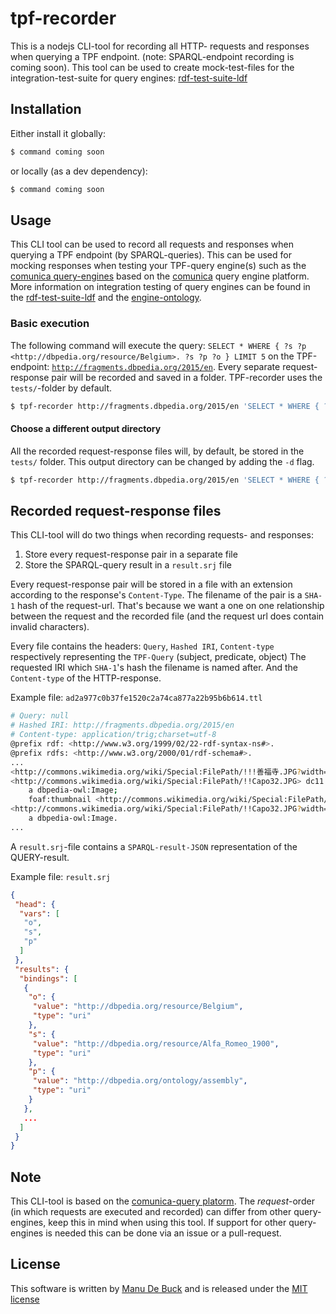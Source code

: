 # tpf-recorder
This is a nodejs CLI-tool for recording all HTTP- requests and responses when querying a TPF endpoint. (note: SPARQL-endpoint recording is coming soon). This tool can be used to create mock-test-files for the integration-test-suite for query engines: [rdf-test-suite-ldf](https://github.com/ManuDeBuck/rdf-test-suite-ldf.js)

## Installation

Either install it globally:

```bash
$ command coming soon
```

or locally (as a dev dependency):

```bash
$ command coming soon
```

## Usage

This CLI tool can be used to record all requests and responses when querying a TPF endpoint (by SPARQL-queries). This can be used for mocking responses when testing your TPF-query engine(s) such as the [comunica query-engines](https://github.com/ManuDeBuck/comunica-engines) based on the [comunica](https://github.com/comunica/comunica) query engine platform. 
More information on integration testing of query engines can be found in the [rdf-test-suite-ldf](https://github.com/ManuDeBuck/rdf-test-suite-ldf.js) and the [engine-ontology](https://github.com/ManuDeBuck/engine-ontology).

### Basic execution

The following command will execute the query: `SELECT * WHERE { ?s ?p <http://dbpedia.org/resource/Belgium>. ?s ?p ?o } LIMIT 5` on the TPF-endpoint: [`http://fragments.dbpedia.org/2015/en`](http://fragments.dbpedia.org/2015/en). Every separate request-response pair will be recorded and saved in a folder. TPF-recorder uses the `tests/`-folder by default.

```bash
$ tpf-recorder http://fragments.dbpedia.org/2015/en 'SELECT * WHERE { ?s ?p <http://dbpedia.org/resource/Belgium>. ?s ?p ?o } LIMIT 5'
```

#### Choose a different output directory

All the recorded request-response files will, by default, be stored in the `tests/` folder. This output directory can be changed by adding the `-d` flag. 
```bash
$ tpf-recorder http://fragments.dbpedia.org/2015/en 'SELECT * WHERE { ?s ?p <http://dbpedia.org/resource/Belgium>. ?s ?p ?o } LIMIT 5' -d path/to/folder
```

## Recorded request-response files

This CLI-tool will do two things when recording requests- and responses:
 
1. Store every request-response pair in a separate file
2. Store the SPARQL-query result in a `result.srj` file

Every request-response pair will be stored in a file with an extension according to the response's `Content-Type`. The filename of the pair is a  `SHA-1` hash of the request-url. That's because we want a one on one relationship between the request and the recorded file (and the request url does contain invalid characters). 

Every file contains the headers: `Query`, `Hashed IRI`, `Content-type` respectively representing the `TPF-Query` (subject, predicate, object) The requested IRI which `SHA-1`'s hash the filename is named after. And the `Content-type` of the HTTP-response.

Example file: `ad2a977c0b37fe1520c2a74ca877a22b95b6b614.ttl`

```bash
# Query: null
# Hashed IRI: http://fragments.dbpedia.org/2015/en
# Content-type: application/trig;charset=utf-8
@prefix rdf: <http://www.w3.org/1999/02/22-rdf-syntax-ns#>.
@prefix rdfs: <http://www.w3.org/2000/01/rdf-schema#>.
...
<http://commons.wikimedia.org/wiki/Special:FilePath/!!!善福寺.JPG?width=300> a dbpedia-owl:Image.
<http://commons.wikimedia.org/wiki/Special:FilePath/!!Capo32.JPG> dc11:rights <http://en.wikipedia.org/wiki/File:!!Capo32.JPG>;
    a dbpedia-owl:Image;
    foaf:thumbnail <http://commons.wikimedia.org/wiki/Special:FilePath/!!Capo32.JPG?width=300>.
<http://commons.wikimedia.org/wiki/Special:FilePath/!!Capo32.JPG?width=300> dc11:rights <http://en.wikipedia.org/wiki/File:!!Capo32.JPG>;
    a dbpedia-owl:Image.
...
```

A `result.srj`-file contains a `SPARQL-result-JSON` representation of the QUERY-result.

Example file: `result.srj`

```json
{
 "head": {
  "vars": [
   "o",
   "s",
   "p"
  ]
 },
 "results": {
  "bindings": [
   {
    "o": {
     "value": "http://dbpedia.org/resource/Belgium",
     "type": "uri"
    },
    "s": {
     "value": "http://dbpedia.org/resource/Alfa_Romeo_1900",
     "type": "uri"
    },
    "p": {
     "value": "http://dbpedia.org/ontology/assembly",
     "type": "uri"
    }
   },
   ...
  ]
 }
}
```

## Note

This CLI-tool is based on the [comunica-query platorm](https://github.com/comunica/comunica/tree/master/packages/actor-init-sparql#readme). The _request_-order (in which requests are executed and recorded) can differ from other query-engines, keep this in mind when using this tool. If support for other query-engines is needed this can be done via an issue or a pull-request.

## License

This software is written by [Manu De Buck](https://github.com/ManuDeBuck) and is released under the [MIT license](https://github.com/ManuDeBuck/tpf-recorder/blob/master/LICENSE)